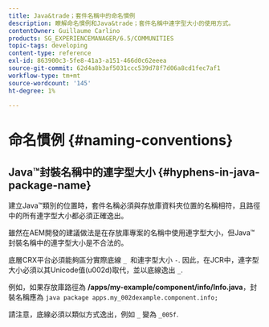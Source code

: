 ```yaml
---
title: Java&trade；套件名稱中的命名慣例
description: 瞭解命名慣例和Java&trade；套件名稱中連字型大小的使用方式。
contentOwner: Guillaume Carlino
products: SG_EXPERIENCEMANAGER/6.5/COMMUNITIES
topic-tags: developing
content-type: reference
exl-id: 863900c3-5fe8-41a3-a151-466d0c62eeea
source-git-commit: 62d4a8b3af5031ccc539d78f7d06a8cd1fec7af1
workflow-type: tm+mt
source-wordcount: '145'
ht-degree: 1%

---
```


# 命名慣例 {#naming-conventions}

## Java™封裝名稱中的連字型大小 {#hyphens-in-java-package-name}

建立Java™類別的位置時，套件名稱必須與存放庫資料夾位置的名稱相符，且路徑中的所有連字型大小都必須正確逸出。

雖然在AEM開發的建議做法是在存放庫專案的名稱中使用連字型大小，但Java™封裝名稱中的連字型大小是不合法的。

底層CRX平台必須能夠區分實際底線 `_ `和連字型大小 `-`. 因此，在JCR中，連字型大小必須以其Unicode值(u002d)取代，並以底線逸出 `_`.

例如，如果存放庫路徑為 **/apps/my-example/component/info/Info.java**，封裝名稱應為 `java package apps.my_002dexample.component.info;`

請注意，底線必須以類似方式逸出，例如 `_` 變為 `_005f`.
